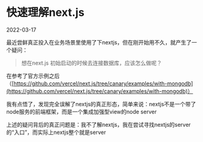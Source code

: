 # 快速理解next.js
2022-03-17

最近尝鲜真正投入在业务场景里使用了下nextjs，但在刚开始用不久，就产生了一个疑问：

> 想在next.js 初始启动的时候去连接数据库，应该怎么做呢？


在参考了官方示例之后（[https://github.com/vercel/next.js/tree/canary/examples/with-mongodb](https://github.com/vercel/next.js/tree/canary/examples/with-mongodb)）

我有点悟了，发现完全误解了nextjs的真正形态，简单来说：nextjs不是一个带了node服务的前端框架，而是一个集成加强型view的node server

上述的疑问背后的真正问题是：我不了解nextjs，我在尝试寻找nextjs的server的“入口”，而实际上nextjs整个就是server
